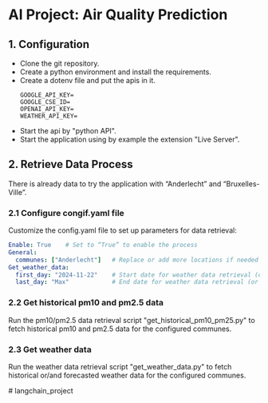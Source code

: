 # AI Project: Air Quality Prediction

## 1. Configuration
- Clone the git repository.
- Create a python environment and install the requirements.
- Create a dotenv file and put the apis in it.
    ```env
    GOOGLE_API_KEY=
    GOOGLE_CSE_ID=
    OPENAI_API_KEY=
    WEATHER_API_KEY=
    ```
- Start the api by "python API".
- Start the application using by example the extension "Live Server".

## 2. Retrieve Data Process
There is already data to try the application with “Anderlecht” and “Bruxelles-Ville”.

### 2.1 Configure congif.yaml file
Customize the config.yaml file to set up parameters for data retrieval:
```yaml
Enable: True    # Set to “True” to enable the process
General:
  communes: ["Anderlecht"]   # Replace or add more locations if needed
Get_weather_data:
  first_day: "2024-11-22"    # Start date for weather data retrieval (or "Yesterday")
  last_day: "Max"            # End date for weather data retrieval (or "Max")
```

### 2.2 Get historical pm10 and pm2.5 data
Run the pm10/pm2.5 data retrieval script "get_historical_pm10_pm25.py" to fetch historical pm10 and pm2.5 data for the configured communes.

### 2.3 Get weather data
Run the weather data retrieval script "get_weather_data.py" to fetch historical or/and forecasted weather data for the configured communes.


#   l a n g c h a i n _ p r o j e c t  
 